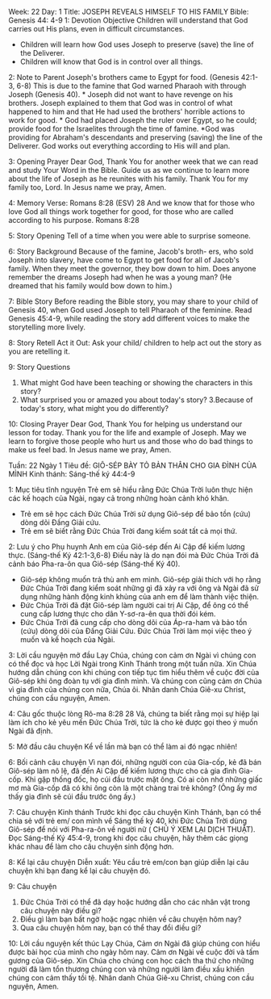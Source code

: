 Week: 22
Day: 1
Title: JOSEPH REVEALS HIMSELF TO HIS FAMILY
Bible: Genesis 44: 4-9
1: Devotion Objective
Children will understand that God carries out His plans, even in difficult circumstances. 
- Children will learn how God uses Joseph to preserve (save) the line of the Deliverer. 
- Children will know that God is in control over all things.

2: Note to Parent
Joseph's brothers came to Egypt for food. (Genesis 42:1-3, 6-8) This is due to the famine that God warned Pharaoh with through Joseph (Genesis 40). * Joseph did not want to have revenge on his brothers. Joseph explained to them that God was in control of what happened to him and that He had used the brothers' horrible actions to work for good. * God had placed Joseph the ruler over Egypt, so he could; provide food for the Israelites through the time of famine. *God was providing for Abraham's descendants and preserving (saving) the line of the Deliverer. God works out everything according to His will and plan. 

3: Opening Prayer
Dear God, Thank You for another week that we can read and study Your Word in the Bible. Guide us as we continue to learn more about the life of Joseph as he reunites with his family. Thank You for my family too, Lord. In Jesus name we pray, Amen.


4: Memory Verse:
Romans 8:28 (ESV) 28 And we know that for those who love God all things work together for good, for those who are called according to his purpose. Romans 8:28 

5: Story Opening
Tell of a time when you were able to surprise someone.

6: Story Background
 Because of the famine, Jacob's broth- ers, who sold Joseph into slavery, have come to Egypt to get food for all of Jacob's family. When they meet the governor, they bow down to him. Does anyone remember the dreams Joseph had when he was a young man? (He dreamed that his family would bow down to him.)

7: Bible Story
 Before reading the Bible story, you may share to your child of Genesis 40, when God used Joseph to tell Pharaoh of the feminine. Read Genesis 45:4-9, while reading the story add different voices to make the storytelling more lively.

8: Story Retell
Act it Out: Ask your child/ children to help act out the story as you are retelling it.

9: Story Questions
1. What might God have been teaching or showing the characters in this story? 
2. What surprised you or amazed you about today's story? 
3.Because of today's story, what might you do differently?

10: Closing Prayer
Dear God, Thank You for helping us understand our lesson for today. Thank you for the life and example of Joseph. May we learn to forgive those people who hurt us and those who do bad things to make us feel bad. In Jesus name we pray, Amen.

Tuần: 22
Ngày 1
Tiêu đề: GIÔ-SÉP BÀY TỎ BẢN THÂN CHO GIA ĐÌNH CỦA MÌNH
Kinh thánh: Sáng-thế ký 44:4-9

1: Mục tiêu tĩnh nguyện
Trẻ em sẽ hiểu rằng Đức Chúa Trời luôn thực hiện các kế hoạch của Ngài, ngay cả trong những hoàn cảnh khó khăn.
- Trẻ em sẽ học cách Đức Chúa Trời sử dụng Giô-sép để bảo tồn (cứu) dòng dõi Đấng Giải cứu.
- Trẻ em sẽ biết rằng Đức Chúa Trời đang kiểm soát tất cả mọi thứ.

2: Lưu ý cho Phụ huynh
Anh em của Giô-sép đến Ai Cập để kiếm lương thực. (Sáng-thế Ký 42:1-3,6-8) Điều này là do nạn đói mà Đức Chúa Trời đã cảnh báo Pha-ra-ôn qua Giô-sép (Sáng-thế Ký 40). 
* Giô-sép không muốn trả thù anh em mình. Giô-sép giải thích với họ rằng Đức Chúa Trời đang kiểm soát những gì đã xảy ra với ông và Ngài đã sử dụng những hành động kinh khủng của anh em để làm thành việc thiện. 
* Đức Chúa Trời đã đặt Giô-sép làm người cai trị Ai Cập, để ông có thể cung cấp lương thực cho dân Y-sơ-ra-ên qua thời đói kém. 
* Đức Chúa Trời đã cung cấp cho dòng dõi của Áp-ra-ham và bảo tồn (cứu) dòng dõi của Đấng Giải Cứu. Đức Chúa Trời làm mọi việc theo ý muốn và kế hoạch của Ngài.

3: Lời cầu nguyện mở đầu
Lạy Chúa, chúng con cảm ơn Ngài vì chúng con có thể đọc và học Lời Ngài trong Kinh Thánh trong một tuần nữa. Xin Chúa hướng dẫn chúng con khi chúng con tiếp tục tìm hiểu thêm về cuộc đời của Giô-sép khi ông đoàn tụ với gia đình mình. Và chúng con cũng cảm ơn Chúa vì gia đình của chúng con nữa, Chúa ôi. Nhân danh Chúa Giê-xu Christ, chúng con cầu nguyện, Amen.


4: Câu gốc thuộc lòng
Rô-ma 8:28 
28 Vả, chúng ta biết rằng mọi sự hiệp lại làm ích cho kẻ yêu mến Đức Chúa Trời, tức là cho kẻ được gọi theo ý muốn Ngài đã định.

5: Mở đầu câu chuyện
Kể về lần mà bạn có thể làm ai đó ngạc nhiên!

6: Bối cảnh câu chuyện
 Vì nạn đói, những người con của Gia-cốp, kẻ đã bán Giô-sép làm nô lệ, đã đến Ai Cập để kiếm lương thực cho cả gia đình Gia-cốp. Khi gặp thống đốc, họ cúi đầu trước mặt ông. Có ai còn nhớ những giấc mơ mà Gia-cốp đã có khi ông còn là một chàng trai trẻ không? (Ông ấy mơ thấy gia đình sẽ cúi đầu trước ông ấy.)

7: Câu chuyện Kinh thánh
 Trước khi đọc câu chuyện Kinh Thánh, bạn có thể chia sẻ với trẻ em/ con mình về Sáng thế ký 40, khi Đức Chúa Trời dùng Giô-sép để nói với Pha-ra-ôn về người nữ ( CHÚ Ý XEM LẠI DỊCH THUẬT). Đọc Sáng-thế Ký 45:4-9, trong khi đọc câu chuyện, hãy thêm các giọng khác nhau để làm cho câu chuyện sinh động hơn.

8: Kể lại câu chuyện
Diễn xuất: Yêu cầu trẻ em/con bạn giúp diễn lại câu chuyện khi bạn đang kể lại câu chuyện đó.

9: Câu chuyện
1. Đức Chúa Trời có thể đã dạy hoặc hướng dẫn cho các nhân vật trong câu chuyện này điều gì?
2. Điều gì làm bạn bất ngờ hoặc ngạc nhiên về câu chuyện hôm nay?
3. Qua câu chuyện hôm nay, bạn có thể thay đổi điều gì?

10: Lời cầu nguyện kết thúc
Lạy Chúa, Cảm ơn Ngài đã giúp chúng con hiểu được bài học của mình cho ngày hôm nay. Cảm ơn Ngài về cuộc đời và tấm gương của Giô-sép. Xin Chúa cho chúng con học cách tha thứ cho những người đã làm tổn thương chúng con và những người làm điều xấu khiến chúng con cảm thấy tồi tệ. Nhân danh Chúa Giê-xu Christ, chúng con cầu nguyện, Amen.
